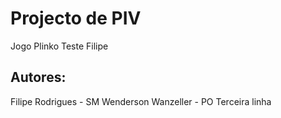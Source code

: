 # Projecto de PIV

Jogo Plinko
Teste Filipe

## Autores:

Filipe Rodrigues - SM
Wenderson Wanzeller - PO
Terceira linha
